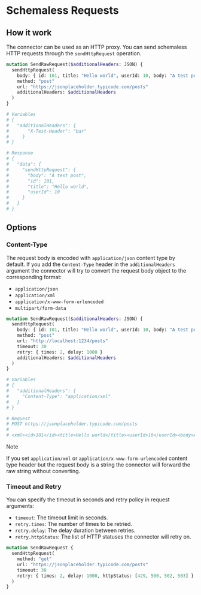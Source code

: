 # Schemaless Requests

## How it work

The connector can be used as an HTTP proxy. You can send schemaless HTTP requests through the `sendHttpRequest` operation.

```graphql
mutation SendRawRequest($additionalHeaders: JSON) {
  sendHttpRequest(
    body: { id: 101, title: "Hello world", userId: 10, body: "A test post" }
    method: "post"
    url: "https://jsonplaceholder.typicode.com/posts"
    additionalHeaders: $additionalHeaders
  )
}

# Variables
# {
#   "additionalHeaders": {
#       "X-Test-Header": "bar"
#     }
# }

# Response
# {
#   "data": {
#     "sendHttpRequest": {
#       "body": "A test post",
#       "id": 101,
#       "title": "Hello world",
#       "userId": 10
#     }
#   }
# }
```

## Options

### Content-Type

The request body is encoded with `application/json` content type by default. If you add the `Content-Type` header in the `additionalHeaders` argument the connector will try to convert the request body object to the corresponding format:

- `application/json`
- `application/xml`
- `application/x-www-form-urlencoded`
- `multipart/form-data`

```graphql
mutation SendRawRequest($additionalHeaders: JSON) {
  sendHttpRequest(
    body: { id: 101, title: "Hello world", userId: 10, body: "A test post" }
    method: "post"
    url: "http://localhost:1234/posts"
    timeout: 30
    retry: { times: 2, delay: 1000 }
    additionalHeaders: $additionalHeaders
  )
}

# Variables
# {
#   "additionalHeaders": {
#     "Content-Type": "application/xml"
#   }
# }

# Request
# POST https://jsonplaceholder.typicode.com/posts
#
# <xml><id>101</id><title>Hello world</title><userId>10</userId><body>A test post</body></xml>
```

> [!NOTE]
> If you set `application/xml` or `application/x-www-form-urlencoded` content type header but the request body is a string the connector will forward the raw string without converting.

### Timeout and Retry

You can specify the timeout in seconds and retry policy in request arguments:

- `timeout`: The timeout limit in seconds.
- `retry.times`: The number of times to be retried.
- `retry.delay`: The delay duration between retries.
- `retry.httpStatus`: The list of HTTP statuses the connector will retry on.

```graphql
mutation SendRawRequest {
  sendHttpRequest(
    method: "get"
    url: "https://jsonplaceholder.typicode.com/posts"
    timeout: 30
    retry: { times: 2, delay: 1000, httpStatus: [429, 500, 502, 503] }
  )
}
```
